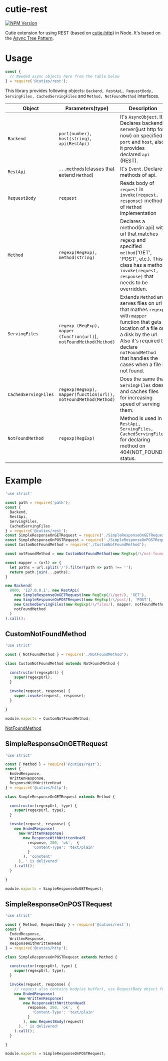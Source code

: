 # cutie-rest

[![NPM Version][npm-image]][npm-url]

Cutie extension for using REST (based on [cutie-http](https://github.com/Guseyn/cutie-http)) in Node. It's based on the [Async Tree Pattern](https://github.com/Guseyn/async-tree-patern/blob/master/Async_Tree_Patern.pdf).

# Usage

```js
const {
  // Needed async objects here from the table below
} = require('@cuties/rest');
```

This library provides following objects: `Backend, RestApi, RequestBody, ServingFiles, CachedServingFiles` and `Method, NotFoundMethod` interfaces.

| Object | Parameters(type) | Description |
| ------ | -----------| ----------- |
| `Backend` | `port(number), host(string), api(RestApi)`| It's `AsyncObject`. It Declares backend server(just http for now) on specified `port` and `host`, also it provides declared `api` (REST).|
| `RestApi` | `...methods`(classes that extend `Method`) | It's `Event`. Declares methods of api. |
| `RequestBody` | `request` | Reads body of `request` in `invoke(request, response)` method of `Method` implementation |
| `Method` | `regexp(RegExp), method(string)` | Declares a method(in api) with url that matches `regexp` and specified `method`('GET', 'POST', etc.). This class has a method `invoke(request, response)` that needs to be overridden.|
| `ServingFiles` | `regexp (RegExp), mapper (function(url)`), `notFoundMethod(Method)` | Extends `Method` and serves files on url that mathes `regexp` with `mapper` function that gets location of a file on a disk by the url. Also it's required to declare `notFoundMethod` that handles the cases when a file is not found. |
| `CachedServingFiles` | `regexp(RegExp), mapper(function(url)), notFoundMethod(Method)` | Does the same that `ServingFiles` does and caches files for increasing speed of serving them. |
| `NotFoundMethod` | `regexp(RegExp)` | Method is used in `RestApi, ServingFiles, CachedServingFiles` for declaring method on 404(NOT_FOUND) status. |

# Example

```js
'use strict'

const path = require('path');
const {
  Backend,
  RestApi,
  ServingFiles,
  CachedServingFiles
} = require('@cuties/rest');
const SimpleResponseOnGETRequest = require('./SimpleResponseOnGETRequest');
const SimpleResponseOnPOSTRequest = require('./SimpleResponseOnPOSTRequest');
const CustomNotFoundMethod = require('./CustomNotFoundMethod');

const notFoundMethod = new CustomNotFoundMethod(new RegExp(/\/not-found/));

const mapper = (url) => {
  let paths = url.split('/').filter(path => path !== '');
  return path.join(...paths);
}

new Backend(
  8000, '127.0.0.1', new RestApi(
    new SimpleResponseOnGETRequest(new RegExp(/\/get/), 'GET'),
    new SimpleResponseOnPOSTRequest(new RegExp(/\/post/), 'POST'),
    new CachedServingFiles(new RegExp(/\/files/), mapper, notFoundMethod),
    notFoundMethod
  )
).call();

```
## CustomNotFoundMethod

```js
'use strict'

const { NotFoundMethod } = require('./NotFoundMethod');

class CustomNotFoundMethod extends NotFoundMethod {

  constructor(regexpUrl) {
    super(regexpUrl);
  }
  
  invoke(request, response) {
    super.invoke(request, response);
  }

}

module.exports = CustomNotFoundMethod;
```
[NotFoundMethod](https://github.com/Guseyn/cutie-rest/blob/master/src/backend/method/NotFoundMethod.js)

## SimpleResponseOnGETRequest

```js
'use strict'

const { Method } = require('@cuties/rest');
const {
  EndedResponse,
  WrittenResponse,
  ResponseWithWrittenHead
} = require('@cuties/http');

class SimpleResponseOnGETRequest extends Method {

  constructor(regexpUrl, type) {
    super(regexpUrl, type);
  }

  invoke(request, response) {
    new EndedResponse(
      new WrittenResponse(
        new ResponseWithWrittenHead(
          response, 200, 'ok',  {
            'Content-Type': 'text/plain' 
          }
        ), 'constent'
      ), ' is delivered'
    ).call();
  }

}

module.exports = SimpleResponseOnGETRequest;

```

## SimpleResponseOnPOSTRequest

```js
'use strict'

const { Method, RequestBody } = require('@cuties/rest');
const {
  EndedResponse,
  WrittenResponse,
  ResponseWithWrittenHead
} = require('@cuties/http');

class SimpleResponseOnPOSTRequest extends Method {

  constructor(regexpUrl, type) {
    super(regexpUrl, type);
  }

  invoke(request, response) {
    // request also contains body(as buffer), use RequestBody object for that
    new EndedResponse(
      new WrittenResponse(
        new ResponseWithWrittenHead(
          response, 200, 'ok',  {
            'Content-Type': 'text/plain' 
          }
        ), new RequestBody(request)
      ), ' is delivered'
    ).call();
  }

}

module.exports = SimpleResponseOnPOSTRequest;

```


[npm-image]: https://img.shields.io/npm/v/@cuties/rest.svg
[npm-url]: https://npmjs.org/package/@cuties/rest
